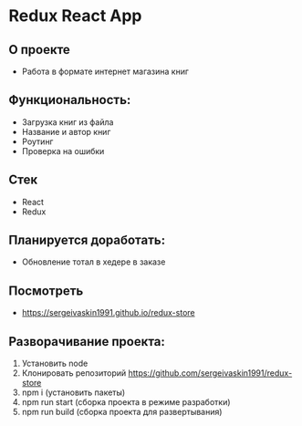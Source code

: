 # Redux React App

## О проекте 
- Работа в формате интернет магазина книг 


## Функциональность:
 - Загрузка книг из файла
 - Название и автор книг
 - Роутинг
 - Проверка на ошибки


 ## Стек
- React
- Redux

 ## Планируется доработать:
 - Обновление тотал в хедере в заказе

## Посмотреть
 - https://sergeivaskin1991.github.io/redux-store
 
 ## Разворачивание проекта:  

  1. Установить node
  2. Клонировать репозиторий https://github.com/sergeivaskin1991/redux-store
  3. npm i (установить пакеты)
  4. npm run start (сборка проекта в режиме разработки)
  5. npm run build (сборка проекта для развертывания)
